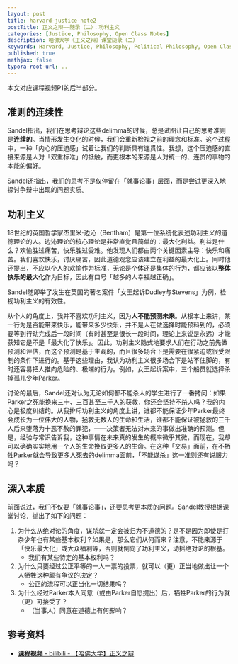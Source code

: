 ```yaml
---
layout: post
title: harvard-justice-note2
postTitle: 正义之辩——随录（二）：功利主义
categories: [Justice, Philosophy, Open Class Notes]
description: 哈佛大学《正义之辩》课堂随录（二）
keywords: Harvard, Justice, Philosophy, Political Philosophy, Open Class Notes
published: true
mathjax: false
typora-root-url: ..
---
```


本文对应课程视频P1的后半部分。

## 准则的连续性

Sandel指出，我们在思考辩论这些delimma的时候，总是试图让自己的思考准则是**连续的**。当情形发生变化的时候，我们会重新检视之前的理念和标准。这个过程中，一种「内心的压迫感」试着让我们的判断具有连贯性。我想，这个压迫感的直接来源是人对「双重标准」的抵触，而更根本的来源是人对统一的、连贯的事物的本能的偏好。

Sandel还指出，我们的思考不是仅停留在「就事论事」层面，而是尝试更深入地探讨争辩中出现的问题实质。

## 功利主义

18世纪的英国哲学家杰里米·边沁（Bentham）是第一位系统化表述功利主义的道德理论的人。边沁理论的核心理论是非常直觉且简单的：最大化利益。利益是什么？欢愉胜过痛苦，快乐胜过受难。他发现人们都由两个关键因素主导：快乐和痛苦。我们喜欢快乐，讨厌痛苦，因此道德观念应该建立在利益的最大化上。同时他还提出，不应以个人的欢愉作为标准，无论是个体还是集体的行为，都应该以**整体快乐的最大化**作为目标，因此有口号「越多的人幸福越正确」。

Sandel随即举了发生在英国的著名案件「女王起诉Dudley与Stevens」为例，检视功利主义的有效性。

从个人的角度上，我并不喜欢功利主义，因为**人不能预测未来**。从根本上来讲，某一行为是否能带来快乐，能带来多少快乐，并不是人在做选择时能预料到的，必须要等到行动完成后一段时间（有时甚至是很长一段时间，理论上来说是永远）才能获知它是不是「最大化了快乐」。因此，功利主义隐式地要求人们在行动之前先做预测和评估，而这个预测是基于主观的，而且很多场合下是需要在很紧迫或很受限制的条件下进行的。基于这些理由，我认为功利主义很多场合下是站不住脚的，有时还容易把人推向危险的、极端的行为。例如，女王起诉案中，三个船员就选择杀掉孤儿少年Parker。

讨论的最后，Sandel还对认为无论如何都不能杀人的学生进行了一番拷问：如果Parker之死能换来三十、三百甚至三千人的获救，你还会坚持不杀人吗？我的内心是极度纠结的。从我排斥功利主义的角度上讲，谁都不能保证少年Parker最终会成长为一位伟大的人物，拯救无数人的生命和生活，谁都不能保证被拯救的三千人后来堕落为十恶不赦的罪犯，——决策者无法对未来的事做出准确的预测。但是，经验与常识告诉我，这种事情在未来真的发生的概率微乎其微，而现在，我却可以确确实实地用一个人的生命换取更多人的生命。在这种「交易」面前，在不牺牲Parker就会导致更多人死去的delimma面前，「不能谋杀」这一准则还有说服力吗？

<!-- 我还没有找到确切的答案，但我很愿意分享这样一句话，

>真理往往徘徊在两种学说之间。
>
>*罗翔* -->

## 深入本质

前面说过，我们不仅要「就事论事」，还要思考更本质的问题。Sandel教授根据课堂讨论，抛出了如下的问题：

1. 为什么从绝对论的角度，谋杀就一定会被归为不道德的？是不是因为即使是打杂少年也有某些基本权利？如果是，那么它们从何而来？注意，不能来源于「快乐最大化」或大众福利等，否则就倒向了功利主义，动摇绝对论的根基。
   - 我们有某些特定的基本权利吗？
2. 为什么只要经过公正平等的一人一票的投票，就可以（更）正当地做出让一个人牺牲这种颇有争议的决定？
   - 公正的流程可以正当化一切结果吗？
3. 为什么经过Parker本人同意（或由Parker自愿提出）后，牺牲Parker的行为就（更）可接受了？
   - （当事人）同意在道德上有何影响？

## 参考资料

- [**课程视频** - bilibili - 【哈佛大学】正义之辩](https://www.bilibili.com/video/BV1jZ4y1x7SL)

